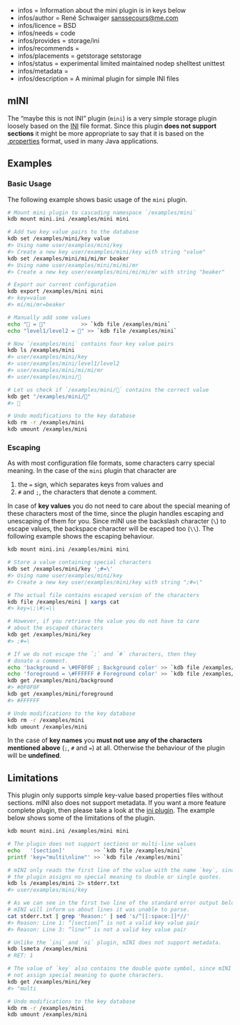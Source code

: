 - infos = Information about the mini plugin is in keys below
- infos/author = René Schwaiger <sanssecours@me.com>
- infos/licence = BSD
- infos/needs = code
- infos/provides = storage/ini
- infos/recommends =
- infos/placements = getstorage setstorage
- infos/status = experimental limited maintained nodep shelltest unittest
- infos/metadata =
- infos/description = A minimal plugin for simple INI files

## mINI

The “maybe this is not INI” plugin (`mini`) is a very simple storage plugin loosely based on the [INI][] file format. Since this plugin **does not support sections** it might be more appropriate to say that it is based on the [.properties][] format, used in many Java applications.

[INI]: https://en.wikipedia.org/wiki/INI_file
[.properties]: https://en.wikipedia.org/wiki/.properties

## Examples

### Basic Usage

The following example shows basic usage of the `mini` plugin.

```sh
# Mount mini plugin to cascading namespace `/examples/mini`
kdb mount mini.ini /examples/mini mini

# Add two key value pairs to the database
kdb set /examples/mini/key value
#> Using name user/examples/mini/key
#> Create a new key user/examples/mini/key with string "value"
kdb set /examples/mini/mi/mi/mr beaker
#> Using name user/examples/mini/mi/mi/mr
#> Create a new key user/examples/mini/mi/mi/mr with string "beaker"

# Export our current configuration
kdb export /examples/mini mini
#> key=value
#> mi/mi/mr=beaker

# Manually add some values
echo "🔑 = 🦄"           >> `kdb file /examples/mini`
echo "level1/level2 = 👾" >> `kdb file /examples/mini`

# Now `/examples/mini` contains four key value pairs
kdb ls /examples/mini
#> user/examples/mini/key
#> user/examples/mini/level1/level2
#> user/examples/mini/mi/mi/mr
#> user/examples/mini/🔑

# Let us check if `/examples/mini/🔑` contains the correct value
kdb get "/examples/mini/🔑"
#> 🦄

# Undo modifications to the key database
kdb rm -r /examples/mini
kdb umount /examples/mini
```

### Escaping

As with most configuration file formats, some characters carry special meaning. In the case of the `mini` plugin that character are

1. the `=` sign, which separates keys from values and
2. `#` and `;`, the characters that denote a comment.

In case of **key values** you do not need to care about the special meaning of these characters most of the time, since the plugin handles escaping and unescaping of them for you. Since mINI use the backslash character (`\`) to escape values, the backspace character will be escaped too (`\\`). The following example shows the escaping behaviour.

```sh
kdb mount mini.ini /examples/mini mini

# Store a value containing special characters
kdb set /examples/mini/key ';#=\'
#> Using name user/examples/mini/key
#> Create a new key user/examples/mini/key with string ";#=\"

# The actual file contains escaped version of the characters
kdb file /examples/mini | xargs cat
#> key=\;\#\=\\

# However, if you retrieve the value you do not have to care
# about the escaped characters
kdb get /examples/mini/key
#> ;#=\

# If we do not escape the `;` and `#` characters, then they
# donate a comment.
echo 'background = \#0F0F0F ; Background color' >> `kdb file /examples/mini`
echo 'foreground = \#FFFFFF # Foreground color' >> `kdb file /examples/mini`
kdb get /examples/mini/background
#> #0F0F0F
kdb get /examples/mini/foreground
#> #FFFFFF

# Undo modifications to the key database
kdb rm -r /examples/mini
kdb umount /examples/mini
```

In the case of **key names** you **must not use any of the characters mentioned above** (`;`, `#` and `=`) at all. Otherwise the behaviour of the plugin will be **undefined**.

## Limitations

This plugin only supports simple key-value based properties files without sections. mINI also does not support metadata. If you want a more feature complete plugin, then please take a look at the [ini plugin](../ini/). The example below shows some of the limitations of the plugin.

```sh
kdb mount mini.ini /examples/mini mini

# The plugin does not support sections or multi-line values
echo   '[section]'         >> `kdb file /examples/mini`
printf 'key="multi\nline"' >> `kdb file /examples/mini`

# mINI only reads the first line of the value with the name `key`, since
# the plugin assigns no special meaning to double or single quotes.
kdb ls /examples/mini 2> stderr.txt
#> user/examples/mini/key

# As we can see in the first two line of the standard error output below,
# mINI will inform us about lines it was unable to parse.
cat stderr.txt | grep 'Reason:' | sed 's/^[[:space:]]*//'
#> Reason: Line 1: “[section]” is not a valid key value pair
#> Reason: Line 3: “line"” is not a valid key value pair

# Unlike the `ini` and `ni` plugin, mINI does not support metadata.
kdb lsmeta /examples/mini
# RET: 1

# The value of `key` also contains the double quote symbol, since mINI does
# not assign special meaning to quote characters.
kdb get /examples/mini/key
#> "multi

# Undo modifications to the key database
kdb rm -r /examples/mini
kdb umount /examples/mini
```
